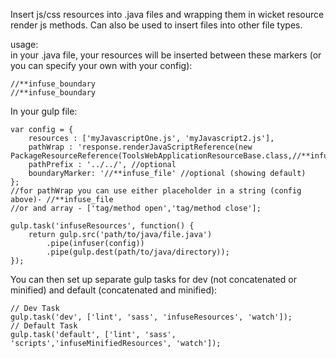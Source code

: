 Insert js/css resources into .java files and wrapping them in wicket resource render js methods. Can also be used to insert files into other file types.

usage:<br>in your .java file, your resources will be inserted between these markers (or you can specify your own with your config):
```
//**infuse_boundary
//**infuse_boundary
```
In your gulp file:

```
var config = {
    resources : ['myJavascriptOne.js', 'myJavascript2.js'],
    pathWrap : 'response.renderJavaScriptReference(new PackageResourceReference(ToolsWebApplicationResourceBase.class,//**infuse_file));',
    pathPrefix : '../../', //optional
    boundaryMarker: '//**infuse_file' //optional (showing default)
};
//for pathWrap you can use either placeholder in a string (config above)- //**infuse_file
//or and array - ['tag/method open','tag/method close'];

gulp.task('infuseResources', function() {
    return gulp.src('path/to/java/file.java')
        .pipe(infuser(config))
        .pipe(gulp.dest(path/to/java/directory));
});
```
You can then set up separate gulp tasks for dev (not concatenated or minified) and default (concatenated and minified):

```
// Dev Task
gulp.task('dev', ['lint', 'sass', 'infuseResources', 'watch']);
// Default Task
gulp.task('default', ['lint', 'sass', 'scripts','infuseMinifiedResources', 'watch']);
```
